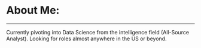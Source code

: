 # About Me:
---
Currently pivoting into Data Science from the intelligence field (All-Source Analyst). Looking for roles almost anywhere in the US or beyond.

